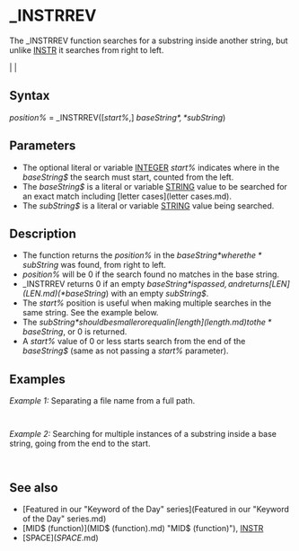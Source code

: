 # _INSTRREV

The _INSTRREV function searches for a substring inside another string, but unlike [INSTR](INSTR.md) it searches from right to left.

  

|  |

## Syntax

*position%* = _INSTRREV([*start%*,] *baseString$*, *subString$*)
  

## Parameters

* The optional literal or variable [INTEGER](INTEGER.md) *start%* indicates where in the *baseString$* the search must start, counted from the left.
* The *baseString$* is a literal or variable [STRING](STRING.md) value to be searched for an exact match including [letter cases](letter cases.md).
* The *subString$* is a literal or variable [STRING](STRING.md) value being searched.

  

## Description

* The function returns the *position%* in the *baseString$* where the *subString$* was found, from right to left.
* *position%* will be 0 if the search found no matches in the base string.
* _INSTRREV returns 0 if an empty *baseString$* is passed, and returns [LEN](LEN.md)(*baseString$*) with an empty *subString$*.
* The *start%* position is useful when making multiple searches in the same string. See the example below.
* The *subString$* should be smaller or equal in [length](length.md) to the *baseString$*, or 0 is returned.
* A *start%* value of 0 or less starts search from the end of the *baseString$* (same as not passing a *start%* parameter).

  

## Examples

*Example 1:* Separating a file name from a full path.

``` fullPath$ = "C:\Documents and Settings\Administrator\Desktop\qb64\internal\c\libqb\os\win\libqb_1_2_000000000000.o" file$ = [MID$](MID$.md) "MID$ (function)")(fullPath$, _INSTRREV(fullPath$, "\") + 1) [PRINT](PRINT.md) file$  
```

``` libqb_1_2_000000000000.o  
```

  

*Example 2:* Searching for multiple instances of a substring inside a base string, going from the end to the start.

``` sentence$ = " This is a string full of spaces, including at start and end... " [PRINT](PRINT.md) sentence$ [DO](DO.md)     findPrevSpace% = _INSTRREV(findPrevSpace% - 1, sentence$, [SPACE$](SPACE$.md)(1))     [IF](IF.md) findPrevSpace% = 0 [THEN](THEN.md)         [LOCATE](LOCATE.md) 4, 1         [PRINT](PRINT.md) "No more spaces"         [EXIT](EXIT.md) [DO](DO.md)     [END IF](END IF.md)      [LOCATE](LOCATE.md) 2, findPrevSpace%     [PRINT](PRINT.md) "^"     totalSpaces = totalSpaces + 1      [IF](IF.md) findPrevSpace% = 1 [THEN](THEN.md)         [LOCATE](LOCATE.md) 4, 1         [PRINT](PRINT.md) "Last space found at position 1"         [EXIT](EXIT.md) [DO](DO.md)     [END IF](END IF.md) [LOOP](LOOP.md) [PRINT](PRINT.md) "Total spaces found: "; totalSpaces  
```

```  This is a string full of spaces, including at start and end... ^    ^  ^ ^      ^    ^  ^       ^         ^  ^     ^   ^      ^  Last space found at position 1 Total spaces found: 13  
```

  

## See also

* [Featured in our "Keyword of the Day" series](Featured in our "Keyword of the Day" series.md)
* [MID$ (function)](MID$ (function).md) "MID$ (function)"), [INSTR](INSTR.md)
* [SPACE$](SPACE$.md)

  
